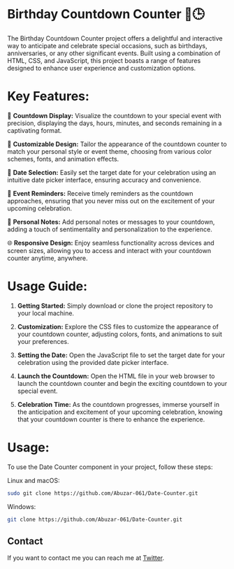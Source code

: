# **Birthday Countdown Counter 🎂🕒**

The Birthday Countdown Counter project offers a delightful and interactive way to anticipate and celebrate special occasions, such as birthdays, anniversaries, or any other significant events. Built using a combination of HTML, CSS, and JavaScript, this project boasts a range of features designed to enhance user experience and customization options.

# **Key Features:**

🎉 **Countdown Display:** Visualize the countdown to your special event with precision, displaying the days, hours, minutes, and seconds remaining in a captivating format.

🎨 **Customizable Design:** Tailor the appearance of the countdown counter to match your personal style or event theme, choosing from various color schemes, fonts, and animation effects.

📅 **Date Selection:** Easily set the target date for your celebration using an intuitive date picker interface, ensuring accuracy and convenience.

🔔 **Event Reminders:** Receive timely reminders as the countdown approaches, ensuring that you never miss out on the excitement of your upcoming celebration.

📝 **Personal Notes:** Add personal notes or messages to your countdown, adding a touch of sentimentality and personalization to the experience.

🌐 **Responsive Design:** Enjoy seamless functionality across devices and screen sizes, allowing you to access and interact with your countdown counter anytime, anywhere.

# **Usage Guide:**

1. **Getting Started:** Simply download or clone the project repository to your local machine.

2. **Customization:** Explore the CSS files to customize the appearance of your countdown counter, adjusting colors, fonts, and animations to suit your preferences.

3. **Setting the Date:** Open the JavaScript file to set the target date for your celebration using the provided date picker interface.

4. **Launch the Countdown:** Open the HTML file in your web browser to launch the countdown counter and begin the exciting countdown to your special event.

5. **Celebration Time:** As the countdown progresses, immerse yourself in the anticipation and excitement of your upcoming celebration, knowing that your countdown counter is there to enhance the experience.

# **Usage:**

To use the Date Counter component in your project, follow these steps:

Linux and macOS:

```bash
sudo git clone https://github.com/Abuzar-061/Date-Counter.git
```

Windows:

```bash
git clone https://github.com/Abuzar-061/Date-Counter.git
```

## Contact

If you want to contact me you can reach me at [Twitter](https://twitter.com/Alpha_Dev_061).
